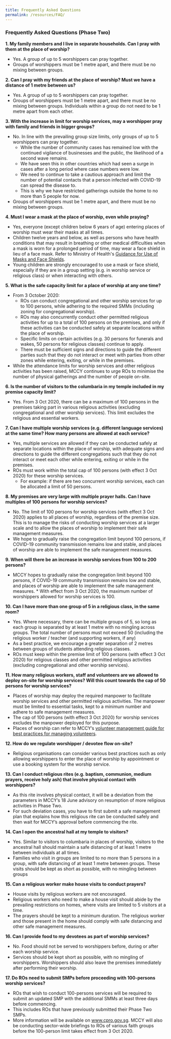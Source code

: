 ```yaml
---
title: Frequently Asked Questions
permalink: /resources/FAQ/
---
```


### Frequently Asked Questions (Phase Two)

**1. My family members and I live in separate households. Can I pray with them at the place of worship?**
  * Yes. A group of up to 5 worshippers can pray together.
  * Groups of worshippers must be 1 metre apart, and there must be no mixing between groups.

**2. Can I pray with my friends at the place of worship? Must we have a distance of 1 metre between us?**
  * Yes. A group of up to 5 worshippers can pray together.
  * Groups of worshippers must be 1 metre apart, and there must be no mixing between groups. Individuals within a group do not need to be 1 metre apart from each other. 
  
**3. With the increase in limit for worship services, may a worshipper pray with family and friends in bigger groups?**
  * No. In line with the prevailing group size limits, only groups of up to 5 worshippers can pray together.
    * While the number of community cases has remained low with the continued vigilance of businesses and the public, the likelihood of a second wave remains.
    * We have seen this in other countries which had seen a surge in cases after a long period where case numbers were low. 
    * We need to continue to take a cautious approach and limit the number of potential contacts that a person infected with COVID-19 can spread the disease to. 
    * This is why we have restricted gatherings outside the home to no more than 5 people for now.  
  * Groups of worshippers must be 1 metre apart, and there must be no mixing between groups.

**4. Must I wear a mask at the place of worship, even while praying?**
  * Yes, everyone (except children below 6 years of age) entering places of worship must wear their masks at all times.
  * Children twelve years and below, as well as persons who have health conditions that may result in breathing or other medical difficulties when a mask is worn for a prolonged period of time, may wear a face shield in lieu of a face mask. Refer to Ministry of Health's [Guidance for Use of Masks and Face Shields](https://www.moh.gov.sg/news-highlights/details/guidance-for-use-of-masks-and-face-shields).
  * Young children are strongly encouraged to use a mask or face shield, especially if they are in a group setting (e.g. in worship service or religious class) or when interacting with others. 
  
**5. What is the safe capacity limit for a place of worship at any one time?**
  * From 3 October 2020: 
    * ROs can conduct congregational and other worship services for up to 100 persons, while adhering to the required SMMs (including zoning for congregational worship).
    * ROs may also concurrently conduct other permitted religious activities for up to a total of 100 persons on the premises, and only if these activities can be conducted safely at separate locations within the place of worship. 
    * Specific limits on certain activities (e.g. 30 persons for funerals and wakes, 50 persons for religious classes) continue to apply. 
    * There must be sufficient signs and directions to guide the different parties such that they do not interact or meet with parties from other zones while entering, exiting, or while in the premises. 
  * While the attendance limits for worship services and other religious activities has been raised, MCCY continues to urge ROs to minimise the number of physical gatherings and the number of people on-site. 

**6. Is the number of visitors to the columbaria in my temple included in my premise capacity limit?**
  *	Yes. From 3 Oct 2020, there can be a maximum of 100 persons in the premises taking part in various religious activities (excluding congregational and other worship services). This limit excludes the religious and essential workers. 

**7. Can I have multiple worship services (e.g. different language services) at the same time? How many persons are allowed at each service?**
  * Yes, multiple services are allowed if they can be conducted safely at separate locations within the place of worship, with adequate signs and directions to guide the different congregations such that they do not interact or meet each other while entering, exiting or while in the premises. 
  * ROs must work within the total cap of 100 persons (with effect 3 Oct 2020) for these worship services. 
    * For example: if there are two concurrent worship services, each can be allocated a limit of 50 persons.

**8. My premises are very large with multiple prayer halls. Can I have multiples of 100 persons for worship services?**
  * No. The limit of 100 persons for worship services (with effect 3 Oct 2020) applies to all places of worship, regardless of the premise size. This is to manage the risks of conducting worship services at a larger scale and to allow the places of worship to implement their safe management measures.
  * We hope to gradually raise the congregation limit beyond 100 persons, if COVID-19 community transmission remains low and stable, and places of worship are able to implement the safe management measures.  

**9. When will there be an increase in worship services from 100 to 200 persons?**
  * MCCY hopes to gradually raise the congregation limit beyond 100 persons, if COVID-19 community transmission remains low and stable, and places of worship are able to implement the safe management measures.   * With effect from 3 Oct 2020, the maximum number of worshippers allowed for worship services is 100.

**10. Can I have more than one group of 5 in a religious class, in the same room?**
  * Yes. Where necessary, there can be multiple groups of 5, so long as each group is separated by at least 1 metre with no mingling across groups. The total number of persons must not exceed 50 (including the religious worker / teacher  (and supporting workers, if any)
  * As a best practice, we encourage a greater separation of 2 metres between groups of students attending religious classes.
  * ROs must keep within the premise limit of 100 persons (with effect 3 Oct 2020) for religious classes and other permitted religious activities (excluding congregational and other worship services). 

**11. How many religious workers, staff and volunteers are we allowed to deploy on-site for worship services? Will this count towards the cap of 50 persons for worship services?**
  * Places of worship may deploy the required manpower to facilitate worship services and other permitted religious activities. The manpower must be limited to essential tasks, kept to a minimum number and adhere to safe management measures. 
  * The cap of 100 persons (with effect 3 Oct 2020) for worship services excludes the manpower deployed for this purpose.
  * Places of worship can refer to MCCY’s [volunteer management guide for best practices for managing volunteers](https://www.mccy.gov.sg/about-us/news-and-resources/press-statements/2020/jun/Guidelines-for-volunteer-management-during-covid19-pandemic-2).

**12. How do we regulate worshipper / devotee flow on-site?**
  * Religious organisations can consider various best practices such as only allowing worshippers to enter the place of worship by appointment or use a booking system for the worship service. 
  
**13. Can I conduct religious rites (e.g. baptism, communion, medium prayers, receive holy ash) that involve physical contact with worshippers?**
  * As this rite involves physical contact, it will be a deviation from the parameters in MCCY’s 18 June advisory on resumption of more religious activities in Phase Two. 
  * For such deviation cases, you have to first submit a safe management plan that explains how this religious rite can be conducted safely and then wait for MCCY’s approval before commencing the rite.  

**14. Can I open the ancestral hall at my temple to visitors?**
  * Yes. Similar to visitors to columbaria in places of worship, visitors to the ancestral hall should maintain a safe distancing of at least 1 metre between individuals at all times. 
  * Families who visit in groups are limited to no more than 5 persons in a group, with safe distancing of at least 1 metre between groups. These visits should be kept as short as possible, with no mingling between groups

**15. Can a religious worker make house visits to conduct prayers?**
  * House visits by religious workers are not encouraged. 
  * Religious workers who need to make a house visit should abide by the prevailing restrictions on homes, where visits are limited to 5 visitors at a time. 
  * The prayers should be kept to a minimum duration. The religious worker and those present in the home should comply with safe distancing and other safe management measures.

**16. Can I provide food to my devotees as part of worship services?**
  * No. Food should not be served to worshippers before, during or after each worship service. 
  * Services should be kept short as possible, with no mingling of worshippers. Worshippers should also leave the premises immediately after performing their worship. 
  
**17. Do ROs need to submit SMPs before proceeding with 100-persons worship services?**
  * ROs that wish to conduct 100-persons services will be required to submit an updated SMP with the additional SMMs at least three days before commencing.
  * This includes ROs that have previously submitted their Phase Two SMPs.
  * More information will be available on www.cpro.gov.sg. MCCY will also be conducting sector-wide briefings to ROs of various faith groups before the 100-person limit takes effect from 3 Oct 2020. 
